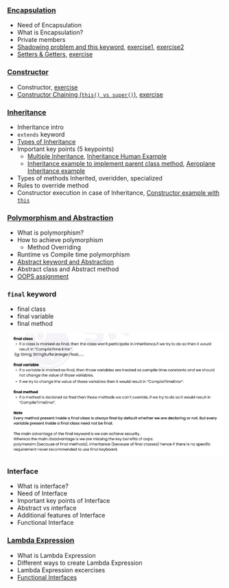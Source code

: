 ### [Encapsulation](lectures/1.Encapsulation.pdf)
- Need of Encapsulation
- What is Encapsulation?
- Private members
- [Shadowing problem and this keyword](lectures/2.Shadowing-this.pdf), [exercise1](exercises/SettingValuesOfProperties.java), [exercise2](exercises/InitialiseProperties.java)
- [Setters & Getters](lectures/3.Setters-getters.pdf), [exercise](exercises/SettersAndGetters.java)
### [Constructor](lectures/4.Constructor.pdf)
- Constructor, [exercise](exercises/ParametrisedConstructor.java)
- [Constructor Chaining (`this() vs super()`)](lectures/5.super-this.pdf), [exercise](exercises/SuperThis.java)
### [Inheritance](lectures/6.Inheritance.pdf)
- Inheritance intro
- `extends` keyword
- [Types of Inheritance](lectures/7.InheritanceTypes.pdf)
- Important key points (5 keypoints)
  - [Multiple Inheritance](exercises/Multiple_Inheritance.java), [Inheritance Human Example](exercises/InheritanceHumanExample.java)
  - [Inheritance example to implement parent class method](exercises/InheritanceImplementParentClassMethod.java), [Aeroplane Inheritance example](exercises/Aeroplane_Inheritance.java)
- Types of methods Inherited, overidden, specialized
- Rules to override method
- Constructor execution in case of Inheritance, [Constructor example with `this`](exercises/ConstructorExampleWithThis.java)
### [Polymorphism and Abstraction](lectures/8.Polymorphism.pdf)
- What is polymorphism?
- How to achieve polymorphism
  - Method Overriding
- Runtime vs Compile time polymorphism
- [Abstract keyword and Abstraction](lectures/9.Abstraction.pdf)
- Abstract class and Abstract method
- [OOPS assignment](lectures/11.OOPS-assignment.pdf)
### `final` keyword
- final class
- final variable
- final method
<img src="lectures/10.final.jpg">

### Interface
- What is interface?
- Need of Interface
- Important key points of Interface
- Abstract vs interface
- Additional features of Interface
- Functional Interface
### [Lambda Expression](lectures/12.Lambda.pdf)
- What is Lambda Expression
- Different ways to create Lambda Expression
- Lambda Expression excercises
- [Functional Interfaces](lectures/13.FunctionalInterfaces.pdf)
### 
